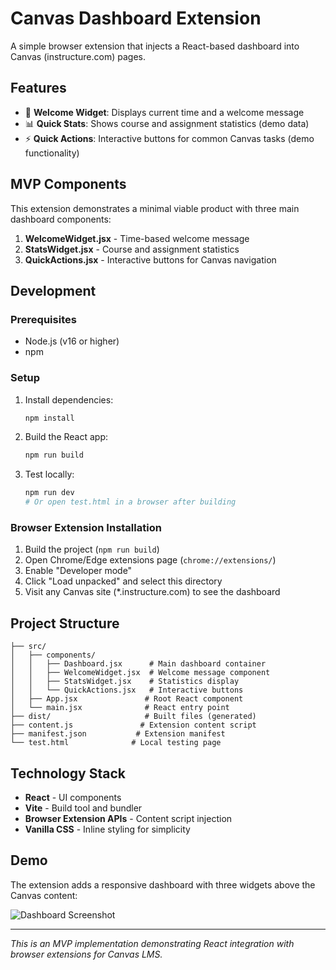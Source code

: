 # Canvas Dashboard Extension

A simple browser extension that injects a React-based dashboard into Canvas (instructure.com) pages.

## Features

- 🎯 **Welcome Widget**: Displays current time and a welcome message
- 📊 **Quick Stats**: Shows course and assignment statistics (demo data)
- ⚡ **Quick Actions**: Interactive buttons for common Canvas tasks (demo functionality)

## MVP Components

This extension demonstrates a minimal viable product with three main dashboard components:

1. **WelcomeWidget.jsx** - Time-based welcome message
2. **StatsWidget.jsx** - Course and assignment statistics
3. **QuickActions.jsx** - Interactive buttons for Canvas navigation

## Development

### Prerequisites
- Node.js (v16 or higher)
- npm

### Setup
1. Install dependencies:
   ```bash
   npm install
   ```

2. Build the React app:
   ```bash
   npm run build
   ```

3. Test locally:
   ```bash
   npm run dev
   # Or open test.html in a browser after building
   ```

### Browser Extension Installation
1. Build the project (`npm run build`)
2. Open Chrome/Edge extensions page (`chrome://extensions/`)
3. Enable "Developer mode"
4. Click "Load unpacked" and select this directory
5. Visit any Canvas site (*.instructure.com) to see the dashboard

## Project Structure

```
├── src/
│   ├── components/
│   │   ├── Dashboard.jsx      # Main dashboard container
│   │   ├── WelcomeWidget.jsx  # Welcome message component
│   │   ├── StatsWidget.jsx    # Statistics display
│   │   └── QuickActions.jsx   # Interactive buttons
│   ├── App.jsx               # Root React component
│   └── main.jsx              # React entry point
├── dist/                     # Built files (generated)
├── content.js               # Extension content script
├── manifest.json           # Extension manifest
└── test.html              # Local testing page
```

## Technology Stack

- **React** - UI components
- **Vite** - Build tool and bundler
- **Browser Extension APIs** - Content script injection
- **Vanilla CSS** - Inline styling for simplicity

## Demo

The extension adds a responsive dashboard with three widgets above the Canvas content:

![Dashboard Screenshot](https://github.com/user-attachments/assets/1d322ce5-b677-43bb-8d79-7177cd9583f9)

---

*This is an MVP implementation demonstrating React integration with browser extensions for Canvas LMS.*

